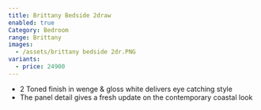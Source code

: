 ```yaml
---
title: Brittany Bedside 2draw
enabled: true
Category: Bedroom
range: Brittany
images:
  - /assets/brittany bedside 2dr.PNG
variants:
  - price: 24900
---
```

* 2 Toned finish in wenge & gloss white delivers eye catching style
* The panel detail gives a fresh update on the contemporary coastal look